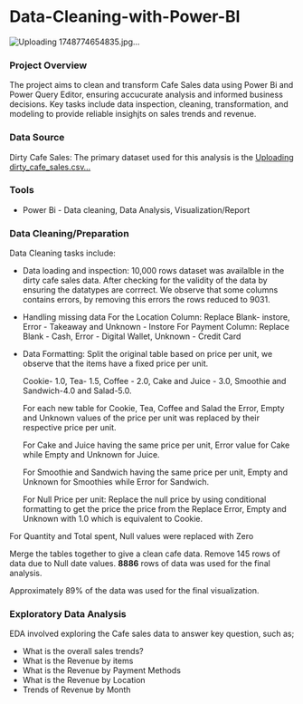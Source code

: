 
# Data-Cleaning-with-Power-BI

![Uploading 1748774654835.jpg…]()


### Project Overview
The project aims to clean and transform Cafe Sales data using Power Bi and Power Query Editor, ensuring accucurate analysis and informed business decisions. Key tasks include data inspection, cleaning, transformation, and modeling to provide reliable insighjts on sales trends and revenue.


### Data Source
Dirty Cafe Sales: The primary dataset used for this analysis is the [Uploading dirty_cafe_sales.csv…]()  

### Tools
- Power Bi - Data cleaning, Data Analysis, Visualization/Report

### Data Cleaning/Preparation
Data Cleaning tasks include:
- Data loading and inspection:
 10,000 rows dataset was availalble in the dirty cafe sales data. After checking for the validity of the data by ensuring the datatypes are corrrect. We observe that some columns contains errors, by removing this errors the rows reduced to 9031.
- Handling missing data
  For the Location Column: Replace Blank- instore, Error - Takeaway and Unknown - Instore
  For Payment Column: Replace Blank - Cash, Error - Digital Wallet, Unknown - Credit Card
- Data Formatting:
Split the original table based on price per unit, we observe that the items have a fixed price per unit.

  Cookie- 1.0, Tea- 1.5,  Coffee - 2.0, Cake and Juice - 3.0, Smoothie and Sandwich-4.0 and Salad-5.0.

  For each new table for Cookie, Tea, Coffee and Salad the Error, Empty and Unknown values of the price per unit was replaced by their respective price per unit. 

  For Cake and Juice having the same price per unit, Error value for Cake while Empty and Unknown for Juice. 

  For Smoothie and Sandwich having the same price per unit, Empty and Unknown for Smoothies while Error for Sandwich. 

  For Null Price per unit: Replace the null price by using conditional formatting to get the price the price from the Replace Error, Empty and Unknown with 1.0 which is equivalent to Cookie.

 For Quantity and Total spent, Null values were replaced with Zero

Merge the tables together to give a clean cafe data. 
Remove 145 rows of data due to Null date values. 
**8886** rows of data was used for the final analysis. 

Approximately 89% of the data was used for the final visualization.

### Exploratory Data Analysis
EDA involved exploring the Cafe sales data to answer key question, such as;
- What is the overall sales trends?
- What is the Revenue by items
- What is the Revenue by Payment Methods 
- What is the Revenue by Location 
- Trends of Revenue by Month
